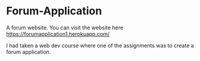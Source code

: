 # Forum-Application
A forum website.
You can visit the website here https://forumapplication1.herokuapp.com/

I had taken a web dev course where one of the assignments was to create a forum application.

